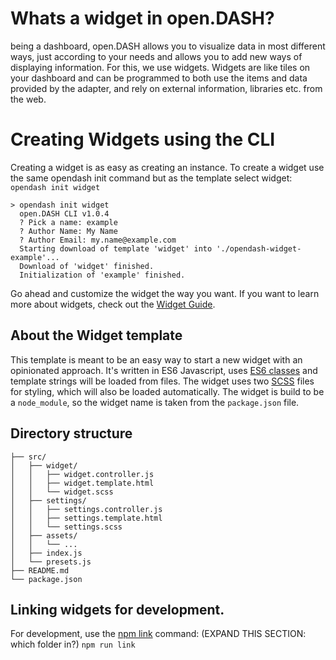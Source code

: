 # Whats a widget in open.DASH?
being a dashboard, open.DASH allows you to visualize data in most different ways, just according to your needs and allows you to add new ways of displaying information. For this, we use widgets. Widgets are like tiles on your dashboard and can be programmed to both use the items and data provided by the adapter, and rely on external information, libraries etc. from the web.

# Creating Widgets using the CLI

Creating a widget is as easy as creating an instance. To create a widget use the same opendash init command but as the template select widget: `opendash init widget` 

```
> opendash init widget
  open.DASH CLI v1.0.4
  ? Pick a name: example
  ? Author Name: My Name
  ? Author Email: my.name@example.com
  Starting download of template 'widget' into './opendash-widget-example'...
  Download of 'widget' finished.
  Initialization of 'example' finished.
```

Go ahead and customize the widget the way you want. If you want to learn more about widgets, check out the [Widget Guide](/guides/widgets.md).

## About the Widget template

This template is meant to be an easy way to start a new widget with an opinionated approach. It's written in ES6 Javascript, uses [ES6 classes](http://es6-features.org/#ClassDefinition) and template strings will be loaded from files. The widget uses two [SCSS](http://sass-lang.com/) files for styling, which will also be loaded automatically. The widget is build to be a `node_module`, so the widget name is taken from the `package.json` file.

## Directory structure

```
├── src/
│   ├── widget/
│   │   ├── widget.controller.js
│   │   ├── widget.template.html
│   │   └── widget.scss
│   ├── settings/
│   │   ├── settings.controller.js
│   │   ├── settings.template.html
│   │   └── settings.scss
│   ├── assets/
│   │   └── ...
│   ├── index.js
│   └── presets.js
├── README.md
└── package.json
```

## Linking widgets for development.

For development, use the [npm link](https://docs.npmjs.com/cli/link) command:
(EXPAND THIS SECTION: which folder in?)
`npm run link` 
